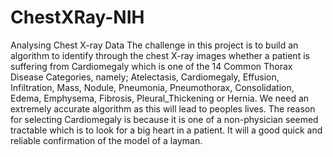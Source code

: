# ChestXRay-NIH
Analysing Chest X-ray Data
The challenge in this project is to build an algorithm to identify through the chest X-ray images whether a patient is suffering from Cardiomegaly which is one of the 14 Common Thorax Disease Categories, namely;  Atelectasis, Cardiomegaly,  Effusion,  Infiltration, Mass, Nodule, Pneumonia, Pneumothorax, Consolidation, Edema,  Emphysema, Fibrosis, Pleural_Thickening or Hernia. We need an extremely accurate algorithm as this will lead to  peoples lives.
The reason for selecting Cardiomegaly  is because it is one of a non-physician seemed tractable which is to look for a big heart in a patient. It will a good quick and reliable confirmation of the model of a layman. 
